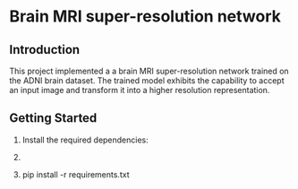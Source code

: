 # Brain MRI super-resolution network 
## Introduction
This project implemented a a brain MRI super-resolution network trained on the ADNI brain dataset. The trained model exhibits the capability to accept an input image and transform it into a higher resolution representation.
## Getting Started
1. Install the required dependencies:
2. ```python
3. pip install -r requirements.txt
